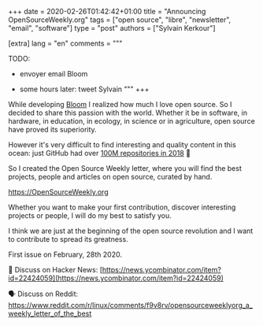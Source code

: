 +++
date = 2020-02-26T01:42:42+01:00
title = "Announcing OpenSourceWeekly.org"
tags = ["open source", "libre", "newsletter", "email", "software"]
type = "post"
authors = ["Sylvain Kerkour"]

[extra]
lang = "en"
comments = """

TODO:

* envoyer email Bloom

* some hours later: tweet Sylvain
"""
+++


While developing <a href="https://bloom.sh" target="_blank" rel="noopener">Bloom</a>
I realized how much I love open source. So I decided to share this passion with the world. Whether it be in software, in hardware, in education, in ecology, in science or in agriculture, open source have proved its superiority.

However it's very difficult to find interesting and quality content in this ocean: just GitHub had over
<a href="https://github.blog/2018-11-08-100m-repos/" target="_blank" rel="noopener">100M repositories in 2018</a> 🤔


So I created the Open Source Weekly letter, where you will find the best projects, people and articles on open source, curated by hand.

<div class="text-center mb-5 mt-5">
  <a href="https://opensourceweekly.org" target="_blank" rel="noopener">https://OpenSourceWeekly.org</a>
  <!-- <small class="form-text text-muted">We hate spam even more than you do.
        We'll never share your email and you can unsubscribe at anytime.</small> -->
</div>

Whether you want to make your first contribution, discover interesting projects or people, I will do my best to satisfy you.

I think we are just at the beginning of the open source revolution and I want to contribute to spread its greatness.


First issue on February, 28th 2020.


💬 Discuss on Hacker News: [https://news.ycombinator.com/item?id=22424059](https://news.ycombinator.com/item?id=22424059)


<div class="text-left mb-5">
🗣️ Discuss on Reddit: <a href="https://www.reddit.com/r/linux/comments/f9v8rv/opensourceweeklyorg_a_weekly_letter_of_the_best">https://www.reddit.com/r/linux/comments/f9v8rv/opensourceweeklyorg_a_weekly_letter_of_the_best</a>
</div>

